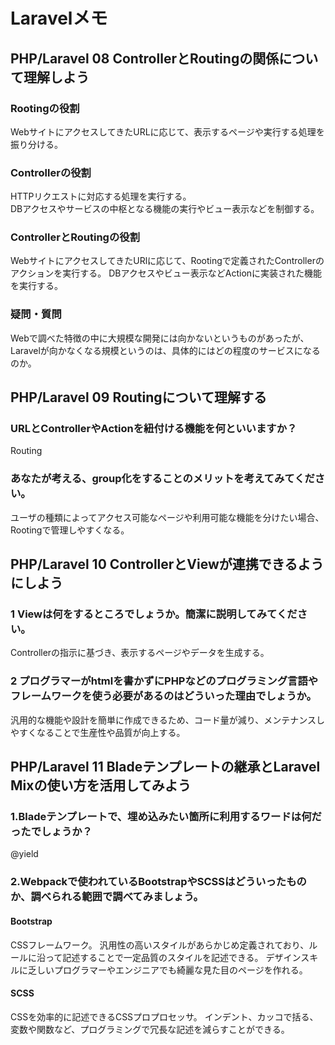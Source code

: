 # Laravelメモ
## PHP/Laravel 08 ControllerとRoutingの関係について理解しよう
### Rootingの役割
WebサイトにアクセスしてきたURLに応じて、表示するページや実行する処理を振り分ける。

### Controllerの役割
HTTPリクエストに対応する処理を実行する。  
DBアクセスやサービスの中枢となる機能の実行やビュー表示などを制御する。

### ControllerとRoutingの役割
WebサイトにアクセスしてきたURlに応じて、Rootingで定義されたControllerのアクションを実行する。
DBアクセスやビュー表示などActionに実装された機能を実行する。

### 疑問・質問
Webで調べた特徴の中に大規模な開発には向かないというものがあったが、
Laravelが向かなくなる規模というのは、具体的にはどの程度のサービスになるのか。


## PHP/Laravel 09 Routingについて理解する
### URLとControllerやActionを紐付ける機能を何といいますか？
Routing

### あなたが考える、group化をすることのメリットを考えてみてください。
ユーザの種類によってアクセス可能なページや利用可能な機能を分けたい場合、
Rootingで管理しやすくなる。

## PHP/Laravel 10 ControllerとViewが連携できるようにしよう
### 1 Viewは何をするところでしょうか。簡潔に説明してみてください。
Controllerの指示に基づき、表示するページやデータを生成する。

### 2 プログラマーがhtmlを書かずにPHPなどのプログラミング言語やフレームワークを使う必要があるのはどういった理由でしょうか。
汎用的な機能や設計を簡単に作成できるため、コード量が減り、メンテナンスしやすくなることで生産性や品質が向上する。

## PHP/Laravel 11 Bladeテンプレートの継承とLaravel Mixの使い方を活用してみよう
### 1.Bladeテンプレートで、埋め込みたい箇所に利用するワードは何だったでしょうか？
@yield

### 2.Webpackで使われているBootstrapやSCSSはどういったものか、調べられる範囲で調べてみましょう。
#### Bootstrap
CSSフレームワーク。
汎用性の高いスタイルがあらかじめ定義されており、ルールに沿って記述することで一定品質のスタイルを記述できる。
デザインスキルに乏しいプログラマーやエンジニアでも綺麗な見た目のページを作れる。

#### SCSS
CSSを効率的に記述できるCSSプロプロセッサ。
インデント、カッコで括る、変数や関数など、プログラミングで冗長な記述を減らすことができる。